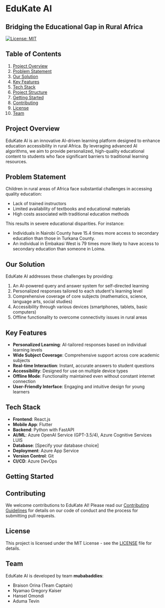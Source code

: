 # EduKate AI

## Bridging the Educational Gap in Rural Africa

[![License: MIT](https://img.shields.io/badge/License-MIT-yellow.svg)](https://opensource.org/licenses/MIT)

## Table of Contents
1. [Project Overview](#project-overview)
2. [Problem Statement](#problem-statement)
3. [Our Solution](#our-solution)
4. [Key Features](#key-features)
5. [Tech Stack](#tech-stack)
6. [Project Structure](#project-structure)
7. [Getting Started](#getting-started)
8. [Contributing](#contributing)
9. [License](#license)
10. [Team](#team)

## Project Overview

EduKate AI is an innovative AI-driven learning platform designed to enhance education accessibility in rural Africa. By leveraging advanced AI algorithms, we aim to provide personalized, high-quality educational content to students who face significant barriers to traditional learning resources.

## Problem Statement

Children in rural areas of Africa face substantial challenges in accessing quality education:

- Lack of trained instructors
- Limited availability of textbooks and educational materials
- High costs associated with traditional education methods

This results in severe educational disparities. For instance:

- Individuals in Nairobi County have 15.4 times more access to secondary education than those in Turkana County.
- An individual in Embakasi West is 79 times more likely to have access to secondary education than someone in Loima.

## Our Solution

EduKate AI addresses these challenges by providing:

1. An AI-powered query and answer system for self-directed learning
2. Personalized responses tailored to each student's learning level
3. Comprehensive coverage of core subjects (mathematics, science, language arts, social studies)
4. Accessibility through various devices (smartphones, tablets, basic computers)
5. Offline functionality to overcome connectivity issues in rural areas

## Key Features

- **Personalized Learning**: AI-tailored responses based on individual learning levels
- **Wide Subject Coverage**: Comprehensive support across core academic subjects
- **Real-time Interaction**: Instant, accurate answers to student questions
- **Accessibility**: Designed for use on multiple device types
- **Offline Mode**: Functionality maintained even without constant internet connection
- **User-Friendly Interface**: Engaging and intuitive design for young learners

## Tech Stack

- **Frontend**: React.js
- **Mobile App**: Flutter
- **Backend**: Python with FastAPI
- **AI/ML**: Azure OpenAI Service (GPT-3.5/4), Azure Cognitive Services LUIS
- **Database**: [Specify your database choice]
- **Deployment**: Azure App Service
- **Version Control**: Git
- **CI/CD**: Azure DevOps

## Getting Started


## Contributing

We welcome contributions to EduKate AI! Please read our [Contributing Guidelines](CONTRIBUTING.md) for details on our code of conduct and the process for submitting pull requests.

## License

This project is licensed under the MIT License - see the [LICENSE](LICENSE) file for details.

## Team

EduKate AI is developed by team **mubabaddies**:

- Braison Orina (Team Captain)
- Nyamao Gregory Kaiser
- Hansel Omondi
- Aduma Tevin
